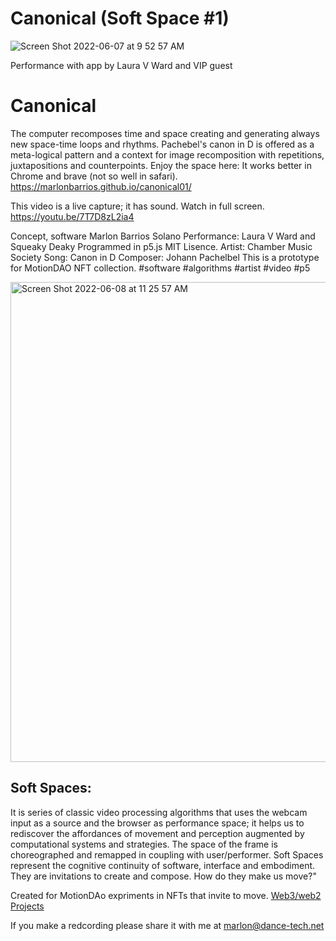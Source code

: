 # Canonical (Soft Space #1)
![Screen Shot 2022-06-07 at 9 52 57 AM](https://user-images.githubusercontent.com/90220317/172653577-22be66f2-0316-4c00-815f-b96a57509915.png)

Performance with app by Laura V Ward and VIP guest
# Canonical 
The computer recomposes time and space creating and generating always new space-time loops and rhythms. Pachebel's canon in D is offered 
as a meta-logical pattern and a context for image recomposition with repetitions, juxtapositions and counterpoints.
Enjoy the space here:
It works better in Chrome and brave (not so well in safari).
https://marlonbarrios.github.io/canonical01/

This video is a live capture; it has sound. Watch in full screen.
https://youtu.be/7T7D8zL2ia4

Concept, software Marlon Barrios Solano
Performance: Laura V Ward and Squeaky Deaky
Programmed in p5.js
MIT Lisence.
Artist: Chamber Music Society
Song: Canon in D
Composer: Johann Pachelbel
This is a prototype for MotionDAO NFT collection.
#software #algorithms #artist #video #p5

<img width="768" alt="Screen Shot 2022-06-08 at 11 25 57 AM" src="https://user-images.githubusercontent.com/90220317/172655809-80feee80-6f8d-4d82-b57c-34312657e26c.png">


## Soft Spaces:

It is series of classic video processing algorithms that uses the webcam input as a source and the browser as performance space; 
it helps us to rediscover the affordances of movement and perception augmented by computational systems and strategies. The space of
the frame is choreographed and remapped in coupling with user/performer. Soft Spaces represent the cognitive continuity of software, 
interface and embodiment. They are invitations to create and compose. How do they make us move?" 

Created for MotionDAo expriments in NFTs that invite to move.
[Web3/web2 Projects](https://marlonbarrios.github.io/web3-blockchain-dev// 'CODE REPOSITORY')

If you make a redcording please share it with me at 
marlon@dance-tech.net
